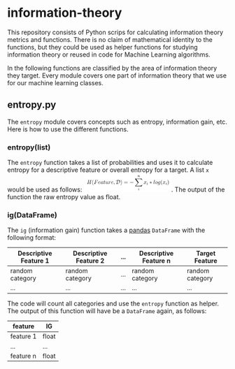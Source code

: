 # information-theory

This repository consists of Python scrips for calculating information theory metrics and functions. There is no claim of mathematical identity to the functions, but they could be used as helper functions for studying information theory or reused in code for Machine Learning algorithms.

In the following functions are classified by the area of information theory they target. Every module covers one part of information theory that we use for our machine learning classes.

## entropy.py
The `entropy` module covers concepts such as entropy, information gain, etc. Here is how to use the different functions.

### entropy(list)
The `entropy` function takes a list of probabilities and uses it to calculate entropy for a descriptive feature or overall entropy for a target. A list `x` would be used as follows: <img src="images/equation1.png" width="200">. The output of the function the raw entropy value as float.

### ig(DataFrame)
The `ig` (information gain) function takes a [pandas](https://pandas.pydata.org/) `DataFrame` with the following format:

| Descriptive Feature 1 | Descriptive Feature 2 | ... | Descriptive Feature n | Target Feature |
| ----------------------|-----------------------|-----|-----------------------|--------------- |
| random category       | random category       | ... | random category       | random category|
| ...                   | ...                   | ... | ...                   | ...            |

The code will count all categories and use the `entropy` function as helper. The output of this function will have be a `DataFrame` again, as follows:

| feature   | IG    |
| --------- | ----- |
| feature 1 | float |
| ...       | ...   |
| feature n | float |

